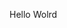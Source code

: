 Hello Wolrd
























































































































































































































































































































































































































































































































































































































































































































































































































































































































































































































































































































































































































































































































































































































































































































































































































































































































































































































































































































































































































































































































































































































































































































































































































































































































































































































































































































































































































































































































































































































































































































































































































































































































































































































































































































































































































































